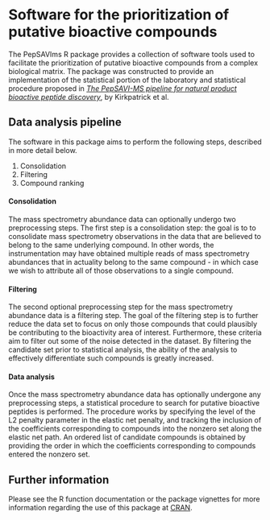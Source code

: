 # Software for the prioritization of putative bioactive compounds

The PepSAVIms R package provides a collection of software tools used to
facilitate the prioritization of putative bioactive compounds from a complex
biological matrix. The package was constructed to provide an implementation of
the statistical portion of the laboratory and statistical procedure proposed in
[_The PepSAVI-MS pipeline for natural product bioactive peptide discovery_](http://dx.doi.org/10.1021/acs.analchem.6b03625), by
Kirkpatrick et al.


## Data analysis pipeline

The software in this package aims to perform the following steps, described in
more detail below.

1.  Consolidation
2.  Filtering
3.  Compound ranking


#### Consolidation

The mass spectrometry abundance data can optionally undergo two preprocessing
steps. The first step is a consolidation step: the goal is to to consolidate
mass spectrometry observations in the data that are believed to belong to the
same underlying compound. In other words, the instrumentation may have obtained
multiple reads of mass spectrometry abundances that in actuality belong to the
same compound - in which case we wish to attribute all of those observations to
a single compound.


#### Filtering

The second optional preprocessing step for the mass spectrometry abundance data
is a filtering step. The goal of the filtering step is to further reduce the
data set to focus on only those compounds that could plausibly be contributing
to the bioactivity area of interest. Furthermore, these criteria aim to filter
out some of the noise detected in the dataset. By filtering the candidate set
prior to statistical analysis, the ability of the analysis to effectively
differentiate such compounds is greatly increased.


#### Data analysis

Once the mass spectrometry abundance data has optionally undergone any
preprocessing steps, a statistical procedure to search for putative bioactive
peptides is performed. The procedure works by specifying the level of the L2
penalty parameter in the elastic net penalty, and tracking the inclusion of the
coefficients corresponding to compounds into the nonzero set along the elastic
net path. An ordered list of candidate compounds is obtained by providing the
order in which the coefficients corresponding to compounds entered the nonzero
set.


## Further information

Please see the R function documentation or the package vignettes for more
information regarding the use of this package
at [CRAN](https://CRAN.R-project.org/package=PepSAVIms).
